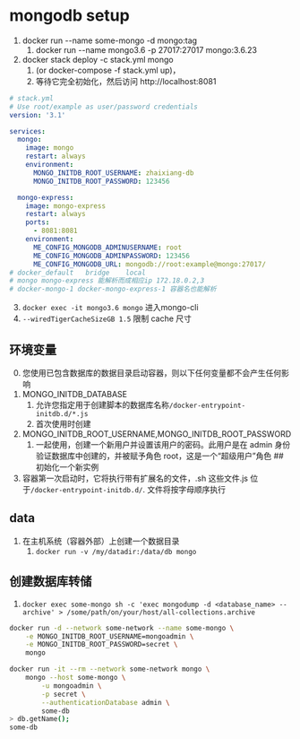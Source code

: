 # mongodb setup

1. docker run --name some-mongo -d mongo:tag
   1. docker run --name mongo3.6 -p 27017:27017 mongo:3.6.23
2. docker stack deploy -c stack.yml mongo
   1. (or docker-compose -f stack.yml up)，
   2. 等待它完全初始化，然后访问 http://localhost:8081

```yml
# stack.yml
# Use root/example as user/password credentials
version: '3.1'

services:
  mongo:
    image: mongo
    restart: always
    environment:
      MONGO_INITDB_ROOT_USERNAME: zhaixiang-db
      MONGO_INITDB_ROOT_PASSWORD: 123456

  mongo-express:
    image: mongo-express
    restart: always
    ports:
      - 8081:8081
    environment:
      ME_CONFIG_MONGODB_ADMINUSERNAME: root
      ME_CONFIG_MONGODB_ADMINPASSWORD: 123456
      ME_CONFIG_MONGODB_URL: mongodb://root:example@mongo:27017/
# docker_default   bridge    local
# mongo mongo-express 能解析而成相应ip 172.18.0.2,3
# docker-mongo-1 docker-mongo-express-1 容器名也能解析 
```

3. `docker exec -it mongo3.6 mongo` 进入mongo-cli
4. `--wiredTigerCacheSizeGB 1.5` 限制 cache 尺寸

## 环境变量

0. 您使用已包含数据库的数据目录启动容器，则以下任何变量都不会产生任何影响
1. MONGO_INITDB_DATABASE
   1. 允许您指定用于创建脚本的数据库名称`/docker-entrypoint-initdb.d/*.js`
   2. 首次使用时创建
2. MONGO_INITDB_ROOT_USERNAME,MONGO_INITDB_ROOT_PASSWORD
   1. 一起使用，创建一个新用户并设置该用户的密码。此用户是在 admin 身份验证数据库中创建的，并被赋予角色 root，这是一个“超级用户”角色 ##　初始化一个新实例
3. 容器第一次启动时，它将执行带有扩展名的文件，.sh 这些文件.js 位于`/docker-entrypoint-initdb.d/`. 文件将按字母顺序执行

## data

1. 在主机系统（容器外部）上创建一个数据目录
   1. `docker run -v /my/datadir:/data/db mongo`

## 创建数据库转储

1. `docker exec some-mongo sh -c 'exec mongodump -d <database_name> --archive' > /some/path/on/your/host/all-collections.archive`

```bash
docker run -d --network some-network --name some-mongo \
    -e MONGO_INITDB_ROOT_USERNAME=mongoadmin \
    -e MONGO_INITDB_ROOT_PASSWORD=secret \
    mongo

docker run -it --rm --network some-network mongo \
    mongo --host some-mongo \
        -u mongoadmin \
        -p secret \
        --authenticationDatabase admin \
        some-db
> db.getName();
some-db
```

